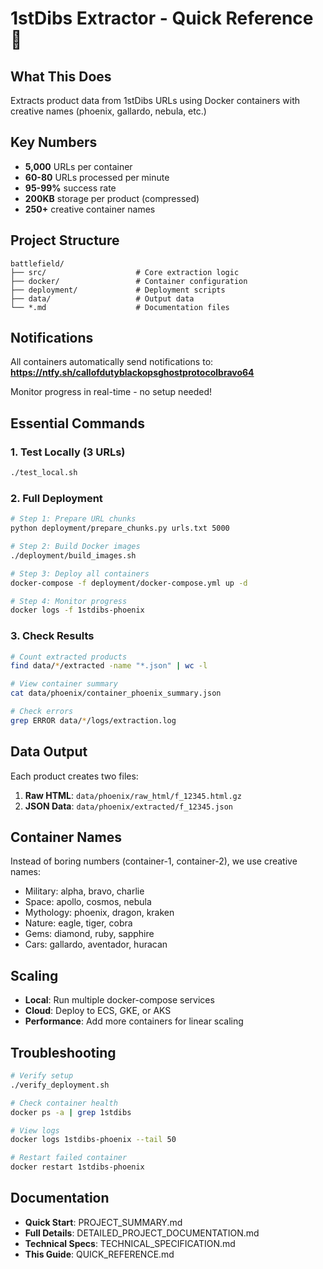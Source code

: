 # 1stDibs Extractor - Quick Reference 🚀

## What This Does
Extracts product data from 1stDibs URLs using Docker containers with creative names (phoenix, gallardo, nebula, etc.)

## Key Numbers
- **5,000** URLs per container
- **60-80** URLs processed per minute
- **95-99%** success rate
- **200KB** storage per product (compressed)
- **250+** creative container names

## Project Structure
```
battlefield/
├── src/                    # Core extraction logic
├── docker/                 # Container configuration
├── deployment/             # Deployment scripts
├── data/                   # Output data
└── *.md                    # Documentation files
```

## Notifications

All containers automatically send notifications to:
**https://ntfy.sh/callofdutyblackopsghostprotocolbravo64**

Monitor progress in real-time - no setup needed!

## Essential Commands

### 1. Test Locally (3 URLs)
```bash
./test_local.sh
```

### 2. Full Deployment
```bash
# Step 1: Prepare URL chunks
python deployment/prepare_chunks.py urls.txt 5000

# Step 2: Build Docker images
./deployment/build_images.sh

# Step 3: Deploy all containers
docker-compose -f deployment/docker-compose.yml up -d

# Step 4: Monitor progress
docker logs -f 1stdibs-phoenix
```

### 3. Check Results
```bash
# Count extracted products
find data/*/extracted -name "*.json" | wc -l

# View container summary
cat data/phoenix/container_phoenix_summary.json

# Check errors
grep ERROR data/*/logs/extraction.log
```

## Data Output

Each product creates two files:
1. **Raw HTML**: `data/phoenix/raw_html/f_12345.html.gz`
2. **JSON Data**: `data/phoenix/extracted/f_12345.json`

## Container Names
Instead of boring numbers (container-1, container-2), we use creative names:
- Military: alpha, bravo, charlie
- Space: apollo, cosmos, nebula
- Mythology: phoenix, dragon, kraken
- Nature: eagle, tiger, cobra
- Gems: diamond, ruby, sapphire
- Cars: gallardo, aventador, huracan

## Scaling
- **Local**: Run multiple docker-compose services
- **Cloud**: Deploy to ECS, GKE, or AKS
- **Performance**: Add more containers for linear scaling

## Troubleshooting
```bash
# Verify setup
./verify_deployment.sh

# Check container health
docker ps -a | grep 1stdibs

# View logs
docker logs 1stdibs-phoenix --tail 50

# Restart failed container
docker restart 1stdibs-phoenix
```

## Documentation
- **Quick Start**: PROJECT_SUMMARY.md
- **Full Details**: DETAILED_PROJECT_DOCUMENTATION.md
- **Technical Specs**: TECHNICAL_SPECIFICATION.md
- **This Guide**: QUICK_REFERENCE.md
